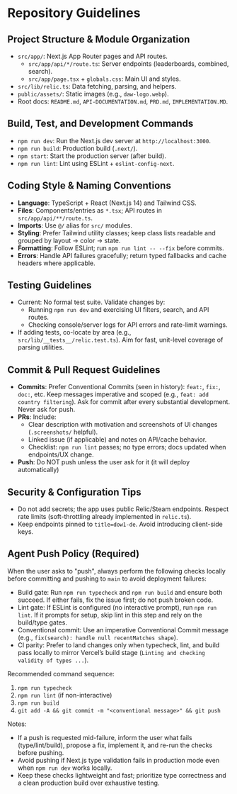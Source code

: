 # Repository Guidelines

## Project Structure & Module Organization
- `src/app/`: Next.js App Router pages and API routes.
  - `src/app/api/*/route.ts`: Server endpoints (leaderboards, combined, search).
  - `src/app/page.tsx` + `globals.css`: Main UI and styles.
- `src/lib/relic.ts`: Data fetching, parsing, and helpers.
- `public/assets/`: Static images (e.g., `daw-logo.webp`).
- Root docs: `README.md`, `API-DOCUMENTATION.md`, `PRD.md`, `IMPLEMENTATION.MD`.

## Build, Test, and Development Commands
- `npm run dev`: Run the Next.js dev server at `http://localhost:3000`.
- `npm run build`: Production build (`.next/`).
- `npm start`: Start the production server (after build).
- `npm run lint`: Lint using ESLint + `eslint-config-next`.

## Coding Style & Naming Conventions
- **Language**: TypeScript + React (Next.js 14) and Tailwind CSS.
- **Files**: Components/entries as `*.tsx`; API routes in `src/app/api/**/route.ts`.
- **Imports**: Use `@/` alias for `src/` modules.
- **Styling**: Prefer Tailwind utility classes; keep class lists readable and grouped by layout → color → state.
- **Formatting**: Follow ESLint; run `npm run lint -- --fix` before commits.
- **Errors**: Handle API failures gracefully; return typed fallbacks and cache headers where applicable.

## Testing Guidelines
- Current: No formal test suite. Validate changes by:
  - Running `npm run dev` and exercising UI filters, search, and API routes.
  - Checking console/server logs for API errors and rate-limit warnings.
- If adding tests, co-locate by area (e.g., `src/lib/__tests__/relic.test.ts`). Aim for fast, unit-level coverage of parsing utilities.

## Commit & Pull Request Guidelines
- **Commits**: Prefer Conventional Commits (seen in history): `feat:`, `fix:`, `doc:`, etc. Keep messages imperative and scoped (e.g., `feat: add country filtering`). Ask for commit after every substantial development. Never ask for push.
- **PRs**: Include:
  - Clear description with motivation and screenshots of UI changes (`.screenshots/` helpful).
  - Linked issue (if applicable) and notes on API/cache behavior.
  - Checklist: `npm run lint` passes; no type errors; docs updated when endpoints/UX change.
- **Push**: Do NOT push unless the user ask for it (it will deploy automatically)

## Security & Configuration Tips
- Do not add secrets; the app uses public Relic/Steam endpoints. Respect rate limits (soft-throttling already implemented in `relic.ts`).
- Keep endpoints pinned to `title=dow1-de`. Avoid introducing client-side keys.

## Agent Push Policy (Required)
When the user asks to "push", always perform the following checks locally before committing and pushing to `main` to avoid deployment failures:

- Build gate: Run `npm run typecheck` and `npm run build` and ensure both succeed. If either fails, fix the issue first; do not push broken code.
- Lint gate: If ESLint is configured (no interactive prompt), run `npm run lint`. If it prompts for setup, skip lint in this step and rely on the build/type gates.
- Conventional commit: Use an imperative Conventional Commit message (e.g., `fix(search): handle null recentMatches shape`).
- CI parity: Prefer to land changes only when typecheck, lint, and build pass locally to mirror Vercel’s build stage (`Linting and checking validity of types ...`).

Recommended command sequence:

1. `npm run typecheck`
2. `npm run lint` (if non-interactive)
3. `npm run build`
4. `git add -A && git commit -m "<conventional message>" && git push`

Notes:

- If a push is requested mid-failure, inform the user what fails (type/lint/build), propose a fix, implement it, and re-run the checks before pushing.
- Avoid pushing if Next.js type validation fails in production mode even when `npm run dev` works locally.
- Keep these checks lightweight and fast; prioritize type correctness and a clean production build over exhaustive testing.
